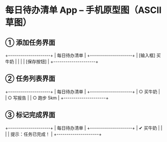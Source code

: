 # 每日待办清单 App – 手机原型图（ASCII 草图）

## ① 添加任务界面
+---------------------+
|  每日待办清单       |
+---------------------+
| [输入框] 买牛奶     |
|                     |
|    [保存按钮]       |
+---------------------+

## ② 任务列表界面
+---------------------+
|  每日待办清单       |
+---------------------+
| ○ 买牛奶            |
| ○ 写报告            |
| ○ 跑步 5km          |
+---------------------+

## ③ 标记完成界面
+---------------------+
|  每日待办清单       |
+---------------------+
| ✔ 买牛奶            |
|                     |
|  提示：任务已完成！  |
+---------------------+